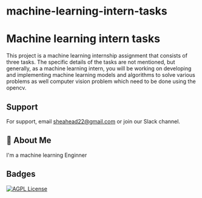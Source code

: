 # machine-learning-intern-tasks


# Machine learning intern tasks

This project is a machine learning internship assignment that consists of three tasks. The specific details of the tasks are not mentioned, but generally, as a machine learning intern, you will be working on developing and implementing machine learning models and algorithms to solve various problems as well computer vision problem which need to be done using the opencv.



## Support

For support, email sheahead22@gmail.com or join our Slack channel.


## 🚀 About Me
I'm a machine learning Enginner


## Badges


[![AGPL License](https://img.shields.io/badge/shishir-python-blue)](http://www.gnu.org/licenses/agpl-3.0)

